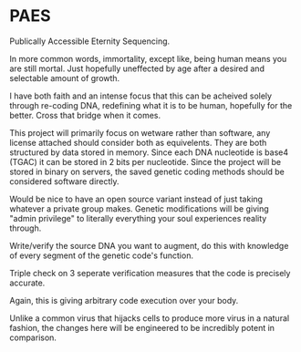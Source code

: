 # PAES
 Publically Accessible Eternity Sequencing.
 
In more common words, immortality, except like, being human means you are still mortal.  Just hopefully uneffected by age after a desired and selectable amount of growth.
 
I have both faith and an intense focus that this can be acheived solely through re-coding DNA, redefining what it is to be human, hopefully for the better. Cross that bridge when it comes.

This project will primarily focus on wetware rather than software, any license attached should consider both as equivelents.  They are both structured by data stored in memory. Since each DNA nucleotide is base4 (TGAC) it can be stored in 2 bits per nucleotide.  Since the project will be stored in binary on servers, the saved genetic coding methods should be considered software directly. 

Would be nice to have an open source variant instead of just taking whatever a private group makes. Genetic modifications will be giving "admin privilege" to literally everything your soul experiences reality through.

Write/verify the source DNA you want to augment, do this with knowledge of every segment of the genetic code's function.

Triple check on 3 seperate verification measures that the code is precisely accurate.

Again, this is giving arbitrary code execution over your body.

Unlike a common virus that hijacks cells to produce more virus in a natural fashion, the changes here will be engineered to be incredibly potent in comparison.
